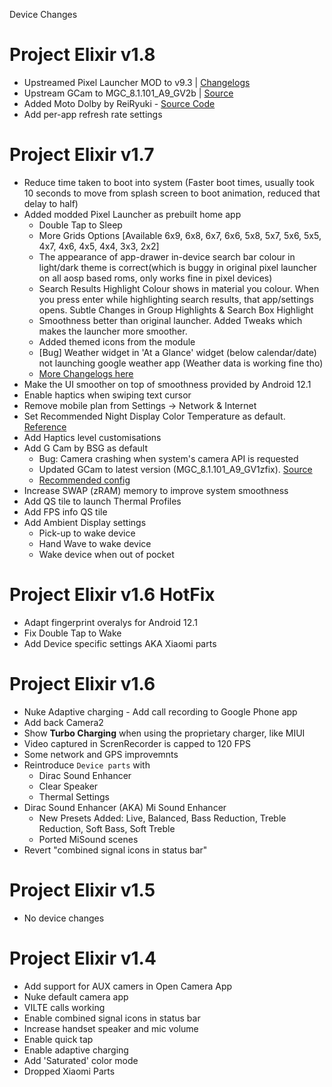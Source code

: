 Device Changes 


# Project Elixir v1.8 

 - Upstreamed Pixel Launcher MOD to v9.3 | [Changelogs](https://telegra.ph/Changelog-Of-Pixel-Launcher-MOD-05-28)
 - Upstream GCam to MGC_8.1.101_A9_GV2b | [Source](https://www.celsoazevedo.com/files/android/google-camera/dev-bsg/f/dl88/3/)
 - Added Moto Dolby by ReiRyuki - [Source Code](https://github.com/reiryuki/Moto-Dolby-G-Pro-Magisk-Module)
 - Add per-app refresh rate settings

# Project Elixir v1.7 

- Reduce time taken to boot into system (Faster boot times, usually took 10 seconds to move from splash screen to boot animation, reduced that delay to half)
 - Added modded Pixel Launcher as prebuilt home app
   - Double Tap to Sleep
   - More Grids Options [Available 6x9, 6x8, 6x7, 6x6, 5x8, 5x7, 5x6, 5x5, 4x7, 4x6, 4x5, 4x4, 3x3, 2x2]
   - The appearance of app-drawer in-device search bar colour in light/dark theme is correct(which is buggy in original pixel launcher on all aosp based roms, only works fine in pixel devices)
   - Search Results Highlight Colour shows in material you colour. When you press enter while highlighting search results, that app/settings opens. Subtle Changes in Group Highlights & Search Box Highlight
   - Smoothness better than original launcher. Added Tweaks which makes the launcher more smoother.
   - Added themed icons from the module
   - [Bug] Weather widget in 'At a Glance' widget (below calendar/date) not launching google weather app (Weather data is working fine tho)
   - [More Changelogs here](https://telegra.ph/Changelog-Of-Pixel-Launcher-MOD-03-31-2)
 - Make the UI smoother on top of smoothness provided by Android 12.1
 - Enable haptics when swiping text cursor
 - Remove mobile plan from Settings -> Network & Internet
 - Set Recommended Night Display Color Temperature as default. [Reference](https://www.google.com/search?q=recommended+display+temperature+for+night+mode&rlz=1C1ONGR_enIN974IN974&oq=recommended+display+temperature+for+night+mode+&aqs=chrome..69i57j33i160l2.15403j0j7&sourceid=chrome&ie=UTF-8#:~:text=During%20the%20daylight%20hours%2C%20it%27s%20best%20to%20keep%20your%20monitor%20relatively%20cool%20with%20a%20default%20color%20temperature%20of%206%2C500K.%20At%20night%2C%20the%20color%20temperature%20should%20be%20warmer%2C%20and%20around%203%2C400K.)
 - Add Haptics level customisations
 - Add G Cam by BSG as default 
   - Bug: Camera crashing when system's camera API is requested
   - Updated GCam to latest version (MGC_8.1.101_A9_GV1zfix). [Source](https://www.celsoazevedo.com/files/android/google-camera/dev-bsg/f/dl75/1/) 
   - [Recommended config](https://t.me/chandeler_s_chat/13930) 
 - Increase SWAP (zRAM) memory to improve system smoothness
 - Add QS tile to launch Thermal Profiles
 - Add FPS info QS tile
 - Add Ambient Display settings
   - Pick-up to wake device
   - Hand Wave to wake device
   - Wake device when out of pocket

# Project Elixir v1.6 HotFix 

 - Adapt fingerprint overalys for Android 12.1 
 - Fix Double Tap to Wake 
 - Add Device specific settings AKA Xiaomi parts 

# Project Elixir v1.6 

 - Nuke Adaptive charging  - Add call recording to Google Phone app
 - Add back Camera2 
 - Show **Turbo Charging** when using the proprietary charger, like MIUI
 - Video captured in ScrenRecorder is capped to 120 FPS
 - Some network and GPS improvemnts 
 - Reintroduce `Device parts` with
   - Dirac Sound Enhancer
   - Clear Speaker
   - Thermal Settings
 - Dirac Sound Enhancer (AKA) Mi Sound Enhancer 
   - New Presets Added: Live, Balanced, Bass Reduction, Treble Reduction, Soft Bass, Soft Treble 
   - Ported MiSound scenes 
 - Revert "combined signal icons in status bar" 

# Project Elixir v1.5 

 - No device changes

# Project Elixir v1.4 

 - Add support for AUX camers in Open Camera App
 - Nuke default camera app
 - VILTE calls working
 - Enable combined signal icons in status bar
 - Increase handset speaker and mic volume
 - Enable quick tap
 - Enable adaptive charging
 - Add 'Saturated' color mode
 - Dropped Xiaomi Parts
